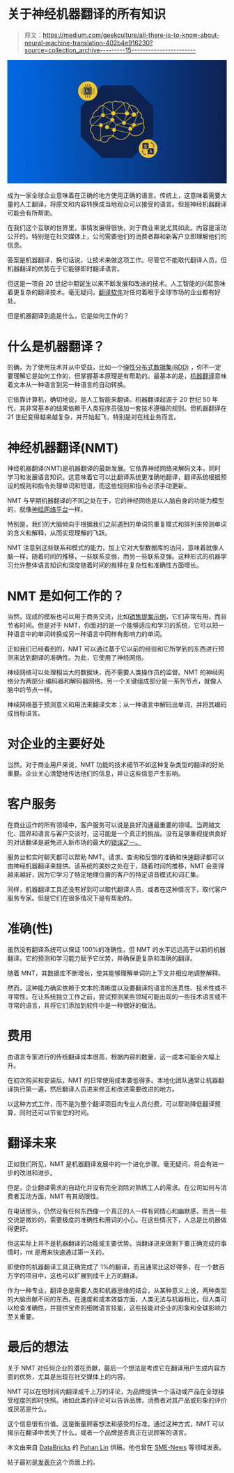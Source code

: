 # 关于神经机器翻译的所有知识

> 原文：<https://medium.com/geekculture/all-there-is-to-know-about-neural-machine-translation-402b4e916230?source=collection_archive---------15----------------------->

![](img/de0a10be2f9ac2e0f1a7b8bfe4acb380.png)

成为一家全球企业意味着在正确的地方使用正确的语言。传统上，这意味着需要大量的人工翻译，将原文和内容转换成当地观众可以接受的语言。但是神经机器翻译可能会有所帮助。

在我们这个互联的世界里，事情发展得很快，对于商业来说尤其如此。内容是滚动公开的，特别是在社交媒体上，公司需要他们的消费者群和新客户立即理解他们的信息。

答案是机器翻译，换句话说，让技术来做这项工作。尽管它不能取代翻译人员，但机器翻译的优势在于它能够即时翻译语言。

但这是一项自 20 世纪中期诞生以来不断发展和改进的技术。人工智能的兴起意味着更复杂的翻译技术。毫无疑问，[翻译软件](https://www.transifex.com/blog/2022/translation-software/)对任何着眼于全球市场的企业都有好处。

但是机器翻译到底是什么，它是如何工作的？

# 什么是机器翻译？

的确，为了使用技术并从中受益，比如一个[弹性分布式数据集(RDD)](https://databricks.com/glossary/what-is-rdd) ，你不一定要理解它是如何工作的，但掌握基本原理是有帮助的。最基本的是，[机器翻译](https://www.transifex.com/blog/2021/what-is-machine-translation/)意味着文本从一种语言到另一种语言的自动转换。

它依靠计算机，确切地说，是人工智能来翻译。机器翻译起源于 20 世纪 50 年代，其非常基本的结果依赖于人类程序员强加一套技术遵循的规则。但机器翻译在 21 世纪变得越来越复杂，并开始起飞，特别是对在线业务而言。

# 神经机器翻译(NMT)

神经机器翻译(NMT)是机器翻译的最新发展。它依靠神经网络来解码文本，同时学习和发展语言知识。这意味着它可以比翻译系统更准确地翻译，翻译系统根据预设的规则和指令处理单词和短语，而这些规则和指令必须手动更新。

NMT 与早期机器翻译的不同之处在于，它的神经网络是以人脑自身的功能为模型的，就像[神经网络平台](https://databricks.com/glossary/neural-network)一样。

特别是，我们的大脑倾向于根据我们之前遇到的单词的重复模式和排列来预测单词的含义和解释，从而实现理解的飞跃。

NMT 注意到这些联系和模式的能力，加上它对大型数据库的访问，意味着就像人脑一样，随着时间的推移，一些联系变弱，而另一些联系变强。这种形式的机器学习允许整体语言知识和深度随着时间的推移在复杂性和准确性方面增长。

# NMT 是如何工作的？

当然，现成的模板也可以用于商务交流，比如[销售提案示例](https://www.pandadoc.com/business-proposal-templates/)，它们非常有用，而且节省时间。但是对于 NMT，你面对的是一个能够适应和学习的系统，它可以把一种语言中的单词转换成另一种语言中同样有影响力的单词。

正如我们已经看到的，NMT 可以通过基于它以前的经验和它所学到的东西进行预测来达到翻译的准确性。为此，它使用了神经网络。

神经网络可以处理相当大的数据块，而不需要人类操作员的监督。NMT 的神经网络分为两部分:编码器和解码器网络。另一个关键组成部分是一系列节点，就像人脑中的节点一样。

神经网络基于预测意义和用法来翻译文本；从一种语言中解码出单词，并将其编码成目标语言。

# 对企业的主要好处

当然，对于商业用户来说，NMT 功能的技术细节不如这种复杂类型的翻译的好处重要。企业关心清楚地传达他们的信息，并让这些信息产生影响。

# 客户服务

在商业运作的所有领域中，客户服务可以说是良好沟通最重要的领域。当跨越文化、国界和语言与客户交谈时，这可能是一个真正的挑战。没有足够重视提供良好的对话翻译是避免进入新市场的最大的[错误之一。](https://www.transifex.com/blog/2022/localization-mistakes/)

服务台和实时聊天都可以帮助 NMT。请求、查询和反馈的准确和快速翻译都可以由神经机器翻译来提供。该系统的美妙之处在于，随着时间的推移，NMT 会变得越来越好，因为它学习了特定地理位置的客户的特定语音模式和词汇集。

同样，机器翻译工具还没有好到可以取代翻译人员，或者在这种情况下，取代客户服务专家。但是它们在很多情况下是有帮助的。

# 准确(性)

虽然没有翻译系统可以保证 100%的准确性，但 NMT 的水平远远高于以前的机器翻译。它的预测和学习能力赋予它优势，并确保更复杂和准确的翻译。

随着 MNT，其数据库不断增长，使其能够理解单词的上下文并相应地调整解释。

然而，这种能力确实依赖于文本的清晰度以及要翻译的语言的连贯性、技术性或不寻常性。在让系统独立工作之前，尝试预测某些领域可能出现的一些技术语言或不寻常的语言，并将它们添加到软件中是一种很好的做法。

# 费用

由语言专家进行的传统翻译成本很高，根据内容的数量，这一成本可能会大幅上升。

在初次购买和安装后，NMT 的日常使用成本要低得多。本地化团队通常让机器翻译执行第一遍，然后翻译人员进来修正和改进需要改进的地方。

以这种方式工作，而不是为整个翻译项目向专业人员付费，可以帮助降低翻译预算，同时还可以节省您的时间。

# 翻译未来

正如我们所见，NMT 是机器翻译发展中的一个进化步骤。毫无疑问，将会有进一步的改进和进步。

但是，企业翻译需求的自动化并没有完全消除对熟练工人的需求。在公司如何与消费者互动方面，NMT 有其局限性。

在电话那头，仍然没有任何东西像一个真正的人一样有同情心和幽默感，而且一些交流是微妙的，需要极度的准确性和用词的小心。在这些情况下，人总是比机器做得更好。

但这实际上并不是机器翻译的功能或主要优势。当翻译进来做剩下要正确完成的事情时，mt 是用来快速通过第一关的。

即使你的机器翻译工具正确完成了 1%的翻译，而且通常比这好得多，在一个数百万字的项目中，这也可以扩展到成千上万的翻译。

作为一种专业，翻译总是需要人类和机器思维的结合，从某种意义上说，两种类型的大脑贡献不同的东西。在速度和成本效益方面，人类无法与机器相比，但人类可以检查准确性，并提供宝贵的细微语言技能，这些技能对企业的形象和全球影响力至关重要。

# 最后的想法

关于 NMT 对任何企业的潜在贡献，最后一个想法是考虑它在翻译用户生成内容方面的优势，尤其是出现在社交媒体上的内容。

NMT 可以在短时间内翻译成千上万的评论，为品牌提供一个活动或产品在全球接受程度的即时快照。诸如此类的评论可以告诉品牌，消费者对其产品或形象的评价或厌恶是什么。

这个信息很有价值。这是衡量顾客想法和感受的标准。通过这种方式，NMT 可以揭示在翻译中丢失了什么，或者一个品牌是否真正在说顾客的语言。

本文由来自 [DataBricks](https://databricks.com/glossary/hadoop) 的 [Pohan Lin](https://www.linkedin.com/in/pohan-lin-7ba9/) 供稿，他也曾在 [SME-News](https://www.sme-news.co.uk/the-relationship-between-analytics-and-demand-forecasting-in-retail/) 等领域发表。

帖子最初是[发表在](https://www.transifex.com/blog/2022/neural-machine-translation/)这个页面上的。